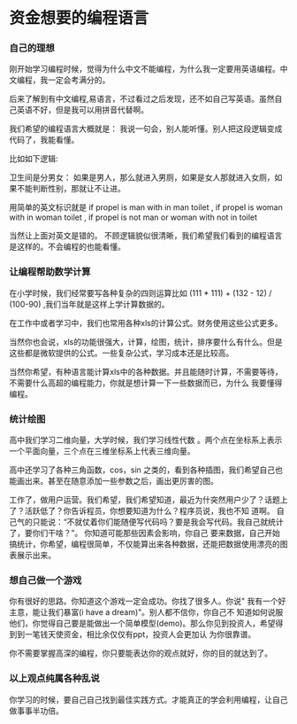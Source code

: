 # 资金想要的编程语言

### 自己的理想

刚开始学习编程时候，觉得为什么中文不能编程，为什么我一定要用英语编程。中文编程，我一定会考满分的。

后来了解到有中文编程,易语言，不过看过之后发现，还不如自己写英语。虽然自己英语不好，但是我可以用拼音代替啊。

我们希望的编程语言大概就是： 我说一句会，别人能听懂。别人把这段逻辑变成代码了，我能看懂。

比如如下逻辑:

卫生间是分男女： 如果是男人，那么就进入男厕，如果是女人那就进入女厕，如果不能判断性别，那就让不让进。

用简单的英文标识就是 if propel is man with in man toilet , if propel is woman with in woman toilet , if propel is not man 
or woman with not in toilet  

当然让上面对英文是错的。 不顾逻辑貌似很清晰，我们希望我们看到的编程语言是这样的。不会编程的也能看懂。

### 让编程帮助数学计算

在小学时候，我们经常要写各种复杂的四则运算比如 (111 * 111) + (132 - 12) / (100-90) ,我们当年就是这样上学计算数据的。

在工作中或者学习中，我们也常用各种xls的计算公式。财务使用这些公式更多。

当然你也会说，xls的功能很强大，计算，绘图，统计，排序要什么有什么。但是这些都是微软提供的公式。一些复杂公式，学习成本还是比较高。

当然你希望，有种语言能计算xls中的各种数据。并且能随时计算，不需要等待，不需要什么高超的编程能力，你就是想计算一下一些数据而已，为什么
我要懂得编程。

### 统计绘图

高中我们学习二维向量，大学时候，我们学习线性代数 。两个点在坐标系上表示一个平面向量，三个点在三维坐标系上代表三维向量。

高中还学习了各种三角函数，cos，sin 之类的，看到各种插图，我们希望自己也能画出来。甚至在随意添加一些参数之后，画出更厉害的图。

工作了，做用户运营。我们希望，我们希望知道，最近为什突然用户少了？话题上了？活跃低了？你告诉程员，你想要知道为什么？程序员说，我也不知
道啊。 自己气的只能说：“不就仗着你们能随便写代码吗？要是我会写代码。我自己就统计了，要你们干啥？”。 你知道可能那些因素会影响，你自己
要来数据，自己开始搞统计，你希望，编程很简单，不仅能算出来各种数据，还能把数据使用漂亮的图表展示出来。

### 想自己做一个游戏

你有很好的思路。你知道这个游戏一定会成功。你找了很多人。你说" 我有一个好主意，能让我们暴富(i have a dream)"。别人都不信你，你自己不
知道如何说服他们，你觉得自己要是能做出一个简单模型(demo)。那么你见到投资人，希望得到到一笔钱天使资金，相比余仅仅有ppt，投资人会更加认
为你很靠谱。

你不需要掌握高深的编程，你只要能表达你的观点就好，你的目的就达到了。


### 以上观点纯属各种乱说

你学习的时候，要自己自己找到最佳实践方式。才能真正的学会利用编程，让自己做事事半功倍。


